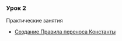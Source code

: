 
### Урок 2

Практические  занятия

- [Создание Правила переноса Константы](https://github.com/alex-dev-2020/Exch_rules_Conv_2_1/commit/f8cd6d5a02e6f18d5fcd6a30e14fb9dd8ea7f9a3)
